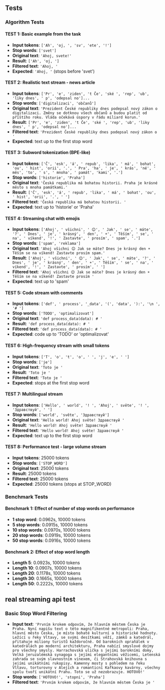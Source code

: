 


## Tests

### Algorithm Tests

#### TEST 1: Basic example from the task
- **Input tokens**: `['Ah', 'oj, ', 'sv', 'ete', '!']`
- **Stop words**: `['svet']`
- **Original text**: `'Ahoj, svete!'`
- **Result**: `['Ah', 'oj, ']`
- **Filtered text**: `'Ahoj, '`
- **Expected**: `'Ahoj, '` (stops before 'svet')

#### TEST 2: Realistic text stream - news article
- **Input tokens**: `['Pr', 'e', 'ziden', 't Če', 'ské ', 'rep', 'ub', 'liky dnes', ' p', 'odepsal no']...`
- **Stop words**: `['digitalizaci', 'občanů']`
- **Original text**: `'Prezident České republiky dnes podepsal nový zákon o digitalizaci. Změny se dotknou všech občanů a budou platit od příštího roku. Vláda očekává úspory v řádu miliard korun.'`
- **Result**: `['Pr', 'e', 'ziden', 't Če', 'ské ', 'rep', 'ub', 'liky dnes', ' p', 'odepsal no']...`
- **Filtered text**: `'Prezident České republiky dnes podepsal nový zákon o '`
- **Expected**: text up to the first stop word

#### TEST 3: Subword tokenization (BPE-like)
- **Input tokens**: `['Č', 'esk', 'á', ' repub', 'lika', ' má', ' bohat', 'ou', ' hist', 'orii', '.', ' Pra', 'ha', ' je', ' krás', 'né', ' měs', 'to', ' s', ' mnoha', ' památ', 'kami', '.']`
- **Stop words**: `['historie', 'Praha']`
- **Original text**: `'Česká republika má bohatou historii. Praha je krásné město s mnoha památkami.'`
- **Result**: `['Č', 'esk', 'á', ' repub', 'lika', ' má', ' bohat', 'ou', ' hist', 'orii', '.', ' ']`
- **Filtered text**: `'Česká republika má bohatou historii. '`
- **Expected**: text up to 'historie' or 'Praha'

#### TEST 4: Streaming chat with emojis
- **Input tokens**: `['Ahoj', ' všichni', ' 😊', ' Jak', ' se', ' máte', '?', ' Dnes', ' je', ' krásný', ' den', ' ☀️', ' Těším', ' se', ' na', ' víkend', '!', ' Zastavte', ' prosím', ' spam', '.']`
- **Stop words**: `['spam', 'reklama']`
- **Original text**: `'Ahoj všichni 😊 Jak se máte? Dnes je krásný den ☀️ Těším se na víkend! Zastavte prosím spam.'`
- **Result**: `['Ahoj', ' všichni', ' 😊', ' Jak', ' se', ' máte', '?', ' Dnes', ' je', ' krásný', ' den', ' ☀️', ' Těším', ' se', ' na', ' víkend', '!', ' Zastavte', ' prosím', ' ']`
- **Filtered text**: `'Ahoj všichni 😊 Jak se máte? Dnes je krásný den ☀️ Těším se na víkend! Zastavte prosím '`
- **Expected**: text up to 'spam'

#### TEST 5: Code stream with comments
- **Input tokens**: `['def', ' process', '_data', '(', 'data', '):', '\n ', '# ']`
- **Stop words**: `['TODO', 'optimalizovat']`
- **Original text**: `'def process_data(data): # '`
- **Result**: `'def process_data(data): # '`
- **Filtered text**: `'def process_data(data): # '`
- **Expected**: code up to 'TODO' or 'optimalizovat'

#### TEST 6: High-frequency stream with small tokens
- **Input tokens**: `['T', 'o', 't', 'o', ' ', 'j', 'e', ' ']`
- **Stop words**: `['je']`
- **Original text**: `'Toto je '`
- **Result**: `'Toto je '`
- **Filtered text**: `'Toto je '`
- **Expected**: stops at the first stop word

#### TEST 7: Multilingual stream
- **Input tokens**: `['Hello', ' world', '! ', 'Ahoj', ' světe', '! ', 'Здравствуй', ' ']`
- **Stop words**: `['world', 'světe', 'Здравствуй']`
- **Original text**: `'Hello world! Ahoj světe! Здравствуй '`
- **Result**: `'Hello world! Ahoj světe! Здравствуй '`
- **Filtered text**: `'Hello world! Ahoj světe! Здравствуй '`
- **Expected**: text up to the first stop word

#### TEST 8: Performance test - large volume stream
- **Input tokens**: 25000 tokens
- **Stop words**: `['STOP_WORD']`
- **Original text**: 25000 tokens
- **Result**: 25000 tokens
- **Filtered text**: 25000 tokens
- **Expected**: 25000 tokens (stops at STOP_WORD)

### Benchmark Tests

#### Benchmark 1: Effect of number of stop words on performance
- **1 stop word**: 0.0962s, 10000 tokens
- **5 stop words**: 0.0915s, 10000 tokens
- **10 stop words**: 0.0970s, 10000 tokens
- **20 stop words**: 0.0919s, 10000 tokens
- **50 stop words**: 0.0916s, 10000 tokens

#### Benchmark 2: Effect of stop word length
- **Length 5**: 0.0923s, 10000 tokens
- **Length 10**: 0.0907s, 10000 tokens
- **Length 20**: 0.1178s, 10000 tokens
- **Length 30**: 0.1665s, 10000 tokens
- **Length 50**: 0.2222s, 10000 tokens

## real streaming api test

### Basic Stop Word Filtering
- **Input text**: `'Prvním krokem odpovím, že hlavním městem Česka je Praha. Nyní napišu text o této magnifikentné metropoli: Praha, hlavní město Česka, je místo bohaté kulturní a historické hodnoty. Ležící u řeky Vltavy, se svými desítkami věží, zámků a katedrál, přitahuje miliony turistů každoročně. Od barokních оргаňálek v katedrálách po moderní architekturu, Praha nabízí smyslové dojmy pro všechny smysly. Harrachovská ulička s jejími barokními domy, Velká jeruzalémská synagoga s jejími elegantními věžicemi, Letenská zahrada se svým slavnostním vinexem, či Strahovská knihovna s jejími unikátními rukopisy. Kamenny mosty s pohledem na řeku Vltavu, torturovny v Alejích a romanticní Kafkaovy kavárny, všechny spolu tvoří unikátní Prahu. Toto se už nezobrazuje. HOTOVO!'`
- **Stop words**: `['HOTOVO!', 'stopni', 'Praha']`
- **Filtered text**: `'Prvním krokem odpovím, že hlavním městem Česka je '`